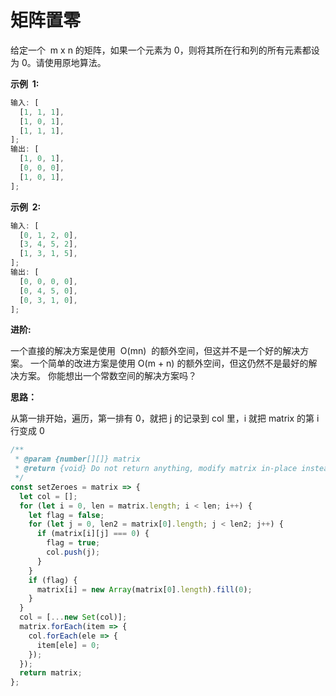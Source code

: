 # 矩阵置零

给定一个  m x n 的矩阵，如果一个元素为 0，则将其所在行和列的所有元素都设为 0。请使用原地算法。

**示例  1:**

```js
输入: [
  [1, 1, 1],
  [1, 0, 1],
  [1, 1, 1],
];
输出: [
  [1, 0, 1],
  [0, 0, 0],
  [1, 0, 1],
];
```

**示例  2:**

```js
输入: [
  [0, 1, 2, 0],
  [3, 4, 5, 2],
  [1, 3, 1, 5],
];
输出: [
  [0, 0, 0, 0],
  [0, 4, 5, 0],
  [0, 3, 1, 0],
];
```

**进阶:**

一个直接的解决方案是使用  O(mn)  的额外空间，但这并不是一个好的解决方案。
一个简单的改进方案是使用 O(m + n) 的额外空间，但这仍然不是最好的解决方案。
你能想出一个常数空间的解决方案吗？

**思路：**

从第一排开始，遍历，第一排有 0，就把 j 的记录到 col 里，i 就把 matrix 的第 i 行变成 0

```js
/**
 * @param {number[][]} matrix
 * @return {void} Do not return anything, modify matrix in-place instead.
 */
const setZeroes = matrix => {
  let col = [];
  for (let i = 0, len = matrix.length; i < len; i++) {
    let flag = false;
    for (let j = 0, len2 = matrix[0].length; j < len2; j++) {
      if (matrix[i][j] === 0) {
        flag = true;
        col.push(j);
      }
    }
    if (flag) {
      matrix[i] = new Array(matrix[0].length).fill(0);
    }
  }
  col = [...new Set(col)];
  matrix.forEach(item => {
    col.forEach(ele => {
      item[ele] = 0;
    });
  });
  return matrix;
};
```
